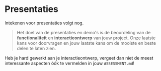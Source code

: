 # Presentaties

Intekenen voor presentaties volgt nog.

> Het doel van de presentaties en demo's is de beoordeling van de **functionaliteit** en **interactieontwerp** van jouw project. Onze laatste kans voor doorvragen en jouw laatste kans om de mooiste en beste delen te laten zien.

Heb je hard gewerkt aan je interactieontwerp, vergeet dan niet de meest interessante aspecten óók te vermelden in jouw `ASSESSMENT.md`!
